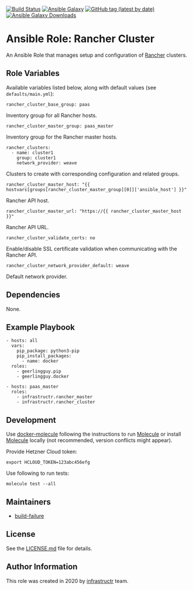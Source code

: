 [![Build Status](https://travis-ci.org/infrastructr/ansible-role-rancher-cluster.svg?branch=master)](https://travis-ci.org/infrastructr/ansible-role-rancher-cluster)
[![Ansible Galaxy](https://img.shields.io/badge/role-infrastructr.rancher_cluster-blue.svg)](https://galaxy.ansible.com/infrastructr/rancher_cluster/)
[![GitHub tag (latest by date)](https://img.shields.io/github/v/tag/infrastructr/ansible-role-rancher-cluster)](https://galaxy.ansible.com/infrastructr/rancher_cluster)
[![Ansible Galaxy Downloads](https://img.shields.io/ansible/role/d/49672.svg?color=blue)](https://galaxy.ansible.com/infrastructr/rancher_cluster/)

# Ansible Role: Rancher Cluster

An Ansible Role that manages setup and configuration of [Rancher](https://rancher.com/docs/rancher/v2.x/en/installation/) clusters.

## Role Variables

Available variables listed below, along with default values (see `defaults/main.yml`):

    rancher_cluster_base_group: paas

Inventory group for all Rancher hosts.    
    
    rancher_cluster_master_group: paas_master

Inventory group for the Rancher master hosts.

    rancher_clusters:
      - name: cluster1
        group: cluster1
        network_provider: weave

Clusters to create with corresponding configuration and related groups.

    rancher_cluster_master_host: "{{ hostvars[groups[rancher_cluster_master_group][0]]['ansible_host'] }}"
    
Rancher API host.    
    
    rancher_cluster_master_url: "https://{{ rancher_cluster_master_host }}"
    
Rancher API URL.    
    
    rancher_cluster_validate_certs: no
  
Enable/disable SSL certificate validation when communicating with the Rancher API.

    rancher_cluster_network_provider_default: weave
    
Default network provider.

## Dependencies

None.

## Example Playbook

    - hosts: all
      vars:
        pip_package: python3-pip
        pip_install_packages:
          - name: docker    
      roles:
        - geerlingguy.pip
        - geerlingguy.docker 
        
    - hosts: paas_master
      roles:
        - infrastructr.rancher_master
        - infrastructr.rancher_cluster

## Development

Use [docker-molecule](https://github.com/infrastructr/docker-molecule) following the instructions to run [Molecule](https://molecule.readthedocs.io/en/stable/)
or install [Molecule](https://molecule.readthedocs.io/en/stable/) locally (not recommended, version conflicts might appear).

Provide Hetzner Cloud token:

    export HCLOUD_TOKEN=123abc456efg

Use following to run tests:

    molecule test --all

## Maintainers

- [build-failure](https://github.com/build-failure)

## License

See the [LICENSE.md](LICENSE.md) file for details.

## Author Information

This role was created in 2020 by [infrastructr](https://github.com/infrastructr) team.
